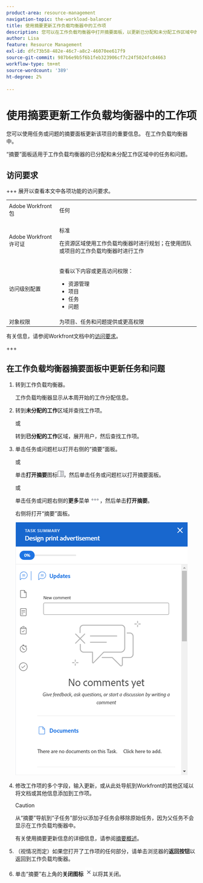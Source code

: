 ```yaml
---
product-area: resource-management
navigation-topic: the-workload-balancer
title: 使用摘要更新工作负载均衡器中的工作项
description: 您可以在工作负载均衡器中打开摘要面板，以更新已分配和未分配工作区域中的工作项。
author: Lisa
feature: Resource Management
exl-id: dfc73b58-482e-46c7-a8c2-46070ee617f9
source-git-commit: 987b6e9b5f6b1feb323906cf7c24f5024fc84663
workflow-type: tm+mt
source-wordcount: '389'
ht-degree: 2%

---
```


# 使用摘要更新工作负载均衡器中的工作项

您可以使用任务或问题的摘要面板更新该项目的重要信息。 在工作负载均衡器中。

“摘要”面板适用于工作负载均衡器的已分配和未分配工作区域中的任务和问题。

## 访问要求

+++ 展开以查看本文中各项功能的访问要求。

<table style="table-layout:auto"> 
 <col> 
 <col> 
 <tbody> 
  <tr> 
   <td>Adobe Workfront包</td> 
   <td><p>任何</p></td>
  </tr>
  <tr> 
   <td>Adobe Workfront许可证</td> 
   <td><p>标准</p>
       <p>在资源区域使用工作负载均衡器时进行规划；在使用团队或项目的工作负载均衡器时进行工作</p></td>
  </tr>
  <tr> 
   <td>访问级别配置</td> 
   <td> <p>查看以下内容或更高访问权限：</p> 
    <ul> 
     <li>资源管理</li> 
     <li>项目</li> 
     <li>任务</li> 
     <li>问题</li> 
    </ul>
   </td> 
  </tr> 
  <tr> 
   <td>对象权限</td> 
   <td>为项目、任务和问题提供或更高权限</td> 
  </tr> 
 </tbody> 
</table>

有关信息，请参阅Workfront文档中的[访问要求](/help/quicksilver/administration-and-setup/add-users/access-levels-and-object-permissions/access-level-requirements-in-documentation.md)。

+++

## 在工作负载均衡器摘要面板中更新任务和问题

1. 转到工作负载均衡器。

   工作负载均衡器显示从本周开始的工作分配信息。

1. 转到&#x200B;**未分配的工作**&#x200B;区域并查找工作项。

   或

   转到&#x200B;**已分配的工作**&#x200B;区域，展开用户，然后查找工作项。

1. 单击任务或问题栏以打开右侧的“摘要”面板。

   或

   单击&#x200B;**打开摘要**&#x200B;图标![打开摘要图标](assets/summary-panel-icon.png)，然后单击任务或问题栏以打开摘要面板。

   或

   单击任务或问题右侧的&#x200B;**更多**&#x200B;菜单![更多图标](assets/more-icon.png)，然后单击&#x200B;**打开摘要**。

   右侧将打开“摘要”面板。

   ![摘要面板](assets/summary-panel-task-wb-new-comments.png)

1. 修改工作项的多个字段，输入更新，或从此处导航到Workfront的其他区域以将文档或其他信息添加到工作项。

   >[!CAUTION]
   >
   >从“摘要”导航到“子任务”部分以添加子任务会移除原始任务，因为父任务不会显示在工作负载均衡器中。

   有关使用摘要更新信息的详细信息，请参阅[摘要概述](../../workfront-basics/the-new-workfront-experience/summary-overview.md)。

1. （视情况而定）如果您打开了工作项的任何部分，请单击浏览器的&#x200B;**返回按钮**&#x200B;以返回到工作负载均衡器。
1. 单击“摘要”右上角的&#x200B;**关闭图标** ![关闭图标](assets/close-icon.png)以将其关闭。

